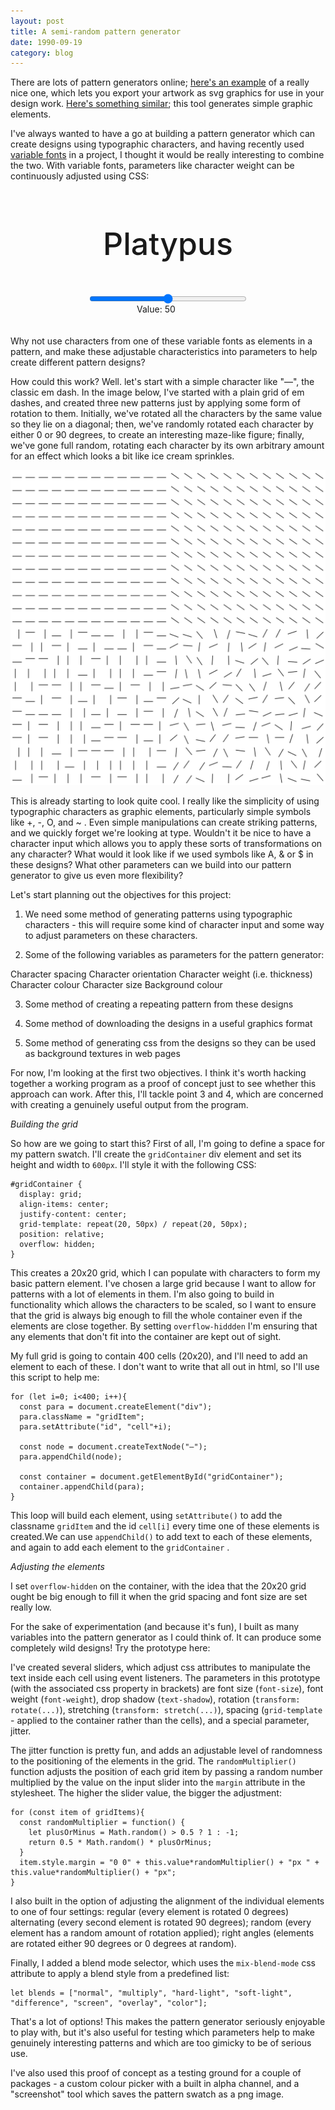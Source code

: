 ```yaml
---
layout: post
title: A semi-random pattern generator
date: 1990-09-19
category: blog
---
```


There are lots of pattern generators online; [here's an example](https://doodad.dev/pattern-generator/) of a really nice one, which lets you export your artwork as svg graphics for use in your design work. [Here's something similar](https://haikei.app); this tool generates simple graphic elements.

I've always wanted to have a go at building a pattern generator which can create designs using typographic characters, and having recently used [variable fonts](https://web.dev/variable-fonts/) in a project, I thought it would be really interesting to combine the two. With variable fonts, parameters like character weight can be continuously adjusted using CSS:

<html>
  <style>
  @import url('https://fonts.googleapis.com/css2?family=Raleway:wght@100..900&display=swap');

    #container {
      font-family: 'Raleway';
      outline: 1px solid black;
    }

    #text1 {
      text-align: center;
      font-size: 50px;
      font-weight: 500;
      padding: 20px 0 0 0;
    }

    #weight1 {
      display: block;
      margin: auto;
      width: 50%;
    }

    #amount {
      display: block;
      margin: auto;
      width: 100px;
      padding: 0 0 20px 0;
    }

  </style>
<body>

  <div id="container">
    <p id="text1">Platypus</p>
    <input id="weight1" type="range" min="100" max="900" value="500" class="slider"  oninput="changeWeight1()">
    <p id="amount">Value: <span id="weightValue1">50</span></p>
  </div>

 </body>

 <script type="text/javascript">

   function changeWeight1 () {
     weightValue1.innerHTML = weight1.value;
     text1.style.fontWeight = weight1.value;
   };
 </script>

</html>

 Why not use characters from one of these variable fonts as elements in a pattern, and make these adjustable characteristics into parameters to help create different pattern designs?

How could this work? Well. let's start with a simple character like "—", the classic em dash. In the image below, I've started with a plain grid of em dashes, and created three new patterns just by applying some form of rotation to them. Initially, we've rotated all the characters by the same value so they lie on a diagonal; then, we've randomly rotated each character by either 0 or 90 degrees, to create an interesting maze-like figure; finally, we've gone full random, rotating each character by its own arbitrary amount for an effect which looks a bit like ice cream sprinkles.

<img class="blog-img" src="/blog/assets/dashpatterns.png">

This is already starting to look quite cool. I really like the simplicity of using typographic characters as graphic elements, particularly simple symbols like +, -, O, and ~ . Even simple manipulations can create striking patterns, and we quickly forget we're looking at type. Wouldn't it be nice to have a character input which allows you to apply these sorts of transformations on any character? What would it look like if we used symbols like A, & or $ in these designs? What other parameters can we build into our pattern generator to give us even more flexibility?

Let's start planning out the objectives for this project:

1.  We need some method of generating patterns using typographic characters - this will require some kind of character input and some way to adjust parameters on these characters.

2.  Some of the following variables as parameters for the pattern generator:

Character spacing
Character orientation
Character weight (i.e. thickness)
Character colour
Character size
Background colour

3.  Some method of creating a repeating pattern from these designs

4.  Some method of downloading the designs in a useful graphics format

5. Some method of generating css from the designs so they can be used as background textures in web pages

For now, I'm looking at the first two objectives. I think it's worth hacking together a working program as a proof of concept just to see whether this approach can work. After this, I'll tackle point 3 and 4, which are concerned with creating a genuinely useful output from the program.

_Building the grid_

So how are we going to start this? First of all, I'm going to define a space for my pattern swatch. I'll create the `gridContainer` div element and set its height and width to `600px`. I'll style it with the following CSS:

    #gridContainer {
      display: grid;
      align-items: center;
      justify-content: center;
      grid-template: repeat(20, 50px) / repeat(20, 50px);
      position: relative;
      overflow: hidden;
    }

This creates a 20x20 grid, which I can populate with characters to form my basic pattern element. I've chosen a large grid because I want to allow for patterns with a lot of elements in them. I'm also going to build in functionality which allows the characters to be scaled, so I want to ensure that the grid is always big enough to fill the whole container even if the elements are close together. By setting  `overflow-hiddden` I'm ensuring that any elements that don't fit into the container are kept out of sight.

My full grid is going to contain 400 cells (20x20), and I'll need to add an element to each of these. I don't want to write that all out in html, so I'll use this script to help me:

    for (let i=0; i<400; i++){
      const para = document.createElement("div");
      para.className = "gridItem";
      para.setAttribute("id", "cell"+i);

      const node = document.createTextNode("—");
      para.appendChild(node);

      const container = document.getElementById("gridContainer");
      container.appendChild(para);   
    }

This loop will build each element, using `setAttribute()` to add the classname `gridItem` and the id `cell[i]` every time one of these elements is created.We can use `appendChild()` to add text to each of these elements, and again to add each element to the `gridContainer` .

_Adjusting the elements_

I set `overflow-hidden` on the container, with the idea that the 20x20 grid ought be big enough to fill it when the grid spacing and font size are set really low.

For the sake of experimentation (and because it's fun), I built as many variables into the pattern generator as I could think of. It can produce some completely wild designs! Try the prototype here:

I've created several sliders, which adjust css attributes to manipulate the text inside each cell using event listeners. The parameters in this prototype (with the associated css property in brackets) are font size (`font-size`), font weight (`font-weight`), drop shadow (`text-shadow`), rotation (`transform: rotate(...)`), stretching (`transform: stretch(...)`), spacing (`grid-template` - applied to the container rather than the cells), and a special parameter, jitter.

The jitter function is pretty fun, and adds an adjustable level of randomness to the positioning of the elements in the grid. The `randomMultiplier()` function adjusts the position of each grid item by passing a random number multiplied by the value on the input slider into the `margin` attribute in the stylesheet. The higher the slider value, the bigger the adjustment:

    for (const item of gridItems){
      const randomMultiplier = function() {
        let plusOrMinus = Math.random() > 0.5 ? 1 : -1;
        return 0.5 * Math.random() * plusOrMinus;
      }
      item.style.margin = "0 0" + this.value*randomMultiplier() + "px " + this.value*randomMultiplier() + "px";
    }

I also built in the option of adjusting the alignment of the individual elements to one of four settings: regular (every element is rotated 0 degrees) alternating (every second element is rotated 90 degrees); random (every element has a random amount of rotation applied); right angles (elements are rotated either 90 degrees or 0 degrees at random).

Finally, I added a blend mode selector, which uses the `mix-blend-mode` css attribute to apply a blend style from a predefined list:

    let blends = ["normal", "multiply", "hard-light", "soft-light", "difference", "screen", "overlay", "color"];

That's a lot of options! This makes the pattern generator seriously enjoyable to play with, but it's also useful for testing which parameters help to make genuinely interesting patterns and which are too gimicky to be of serious use.

I've also used this proof of concept as a testing ground for a couple of packages - a custom colour picker with a built in alpha channel, and a "screenshot" tool which saves the pattern swatch as a png image.
